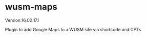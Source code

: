 wusm-maps
=========
Version:16.02.17.1

Plugin to add Google Maps to a WUSM site via shortcode and CPTs
